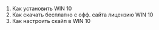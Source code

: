 1. Как установить WIN 10
2. Как скачать бесплатно с офф. сайта лицензию WIN 10
3. Как настроить скайп в WIN 10

